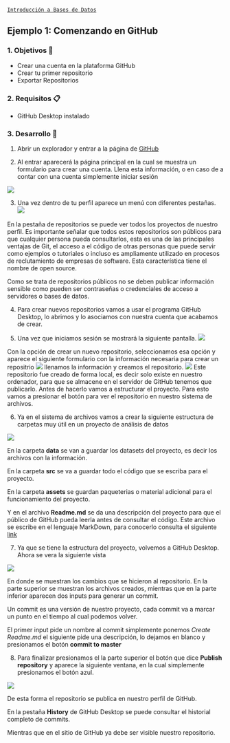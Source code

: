 [`Introducción a Bases de Datos`](../../Readme.md) 

## Ejemplo 1: Comenzando en GitHub

### 1. Objetivos :dart:
- Crear una cuenta en la plataforma GitHub
- Crear tu primer repositorio
- Exportar Repositorios


### 2. Requisitos :clipboard:
- GitHub Desktop instalado

### 3. Desarrollo :rocket:

1.  Abrir un explorador y entrar a la página de [GitHub](https://www.github.com)

2. Al entrar aparecerá la página principal en la cual se muestra un formulario para crear una cuenta. Llena esta información, o en caso de a contar con una cuenta simplemente iniciar sesión

![](img/singup.png)

3. Una vez dentro de tu perfil aparece un menú con diferentes pestañas.
![](img/menu.png)

En la pestaña de repositorios se puede ver todos los proyectos de nuestro perfil. Es importante señalar que todos estos repositorios son públicos para que cualquier persona pueda consultarlos, esta es una de las principales ventajas de Git, el acceso a el código de otras personas que puede servir como ejemplos o tutoriales o incluso es ampliamente utilizado en procesos de reclutamiento de empresas de software. Esta característica tiene el nombre de open source. 


Como se trata de repositorios públicos no se deben publicar información sensible como pueden ser contraseñas o credenciales de acceso a servidores o bases de datos.

4. Para crear nuevos repositorios vamos a usar el programa GitHub Desktop, lo abrimos y lo asociamos con nuestra cuenta que acabamos de crear.

5. Una vez que iniciamos sesión se mostrará la siguiente pantalla.
![](img/desk.png)

Con la opción de crear un nuevo repositorio, seleccionamos esa opción y aparece el siguiente formulario con la información necesaria para crear un repositrio
![](img/newrepo.png)
llenamos la información y creamos el repositorio.
![](img/repo.png)
Este repositorio fue creado de forma local, es decir solo existe en nuestro ordenador, para que se almacene en el servidor de GitHub tenemos que publicarlo. Antes de hacerlo vamos a estructurar el proyecto. Para esto vamos a presionar el botón para ver el repositorio en nuestro sistema de archivos.

6. Ya en el sistema de archivos vamos a crear la siguiente estructura de carpetas muy útil en un proyecto de análisis de datos

![](img/estructura.png)

En la carpeta __data__ se van a guardar los datasets del proyecto, es decir los archivos con la información. 

En la carpeta __src__ se va a guardar todo el código que se escriba para el proyecto.

En la carpeta __assets__ se guardan paqueterias o material adicional para el funcionamiento del proyecto. 

Y en el archivo __Readme.md__ se da una descripción del proyecto para que el público de GitHub pueda leerla antes de consultar el código. Este archivo se escribe en el lenguaje MarkDown, para conocerlo consulta el siguiente [link](https://github.com/adam-p/markdown-here/wiki/Markdown-Cheatsheet)

7. Ya que se tiene la estructura del proyecto, volvemos a GitHub Desktop. Ahora se vera la siguiente vista

![](img/precommit.png)

En donde se muestran los cambios que se hicieron al repositorio. En la parte superior se muestran los archivos creados, mientras que en la parte inferior aparecen dos inputs para generar un commit. 

Un commit es una versión de nuestro proyecto, cada commit va a marcar un punto en el tiempo al cual podemos volver. 

El primer input pide un nombre al commit simplemente ponemos _Create Readme.md_ el siguiente pide una descripción, lo dejamos en blanco y presionamos el botón __commit to master__ 

8. Para finalizar presionamos el la parte superior el botón que dice __Publish repository__ y aparece la siguiente ventana, en la cual simplemente presionamos el botón azul.

![](img/publish.png)

De esta forma el repositorio se publica en nuestro perfil de GitHub. 

En la pestaña __History__ de GitHub Desktop se puede consultar el historial completo de commits.

Mientras que en el sitio de GitHub ya debe ser visible nuestro repositorio.
<br/>
  
